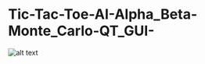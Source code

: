 # Tic-Tac-Toe-AI-Alpha_Beta-Monte_Carlo-QT_GUI-

![alt text](https://raw.githubusercontent.com/alonsovega4776/Tic-Tac-Toe-AI-Alpha_Beta-Monte_Carlo-QT_GUI-/firstPage.png)
